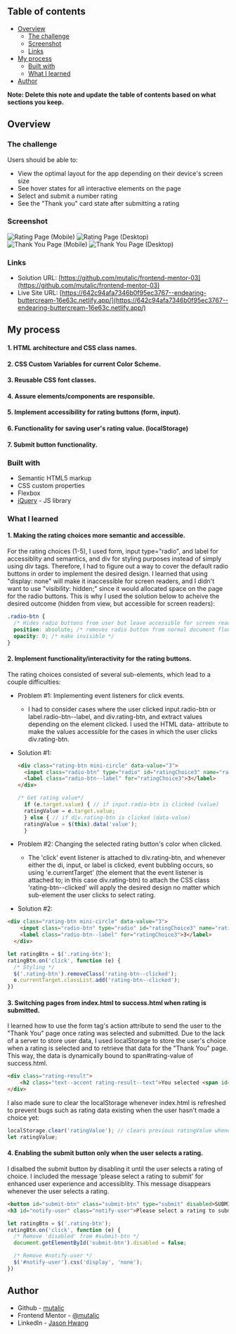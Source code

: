  ## Table of contents

- [Overview](#overview)
  - [The challenge](#the-challenge)
  - [Screenshot](#screenshot)
  - [Links](#links)
- [My process](#my-process)
  - [Built with](#built-with)
  - [What I learned](#what-i-learned)
- [Author](#author)

**Note: Delete this note and update the table of contents based on what sections you keep.**

## Overview

### The challenge

Users should be able to:

- View the optimal layout for the app depending on their device's screen size
- See hover states for all interactive elements on the page
- Select and submit a number rating
- See the "Thank you" card state after submitting a rating

### Screenshot

![Rating Page (Mobile)](./screenshots/mobile-rating.png)
![Rating Page (Desktop)](./screenshots/desktop-rating.png)
![Thank You Page (Mobile)](./screenshots/mobile-thank_you.png)
![Thank You Page (Desktop)](./screenshots/desktop-thank_you.png)

### Links

- Solution URL: [https://github.com/mutalic/frontend-mentor-03](https://github.com/mutalic/frontend-mentor-03)
- Live Site URL: [https://642c94afa7346b0f95ec3767--endearing-buttercream-16e63c.netlify.app/](https://642c94afa7346b0f95ec3767--endearing-buttercream-16e63c.netlify.app/)

## My process

#### 1. HTML architecture and CSS class names.
#### 2. CSS Custom Variables for current Color Scheme.
#### 3. Reusable CSS font classes.
#### 4. Assure elements/components are responsible.
#### 5. Implement accessibility for rating buttons (form, input).
#### 6. Functionality for saving user's rating value. (localStorage)
#### 7. Submit button functionality.

### Built with

- Semantic HTML5 markup
- CSS custom properties
- Flexbox
- [jQuery](https://jquery.com/) - JS library

### What I learned
#### 1. Making the rating choices more semantic and accessible.
For the rating choices (1-5), I used form, input type="radio", and label for accessiblity and semantics, and div for styling purposes instead of simply using div tags.
Therefore, I had to figure out a way to cover the default radio buttons in order to implement the desired design. I learned that using "display: none" will make it inaccessible for screen readers, and I didn't want to use "visibility: hidden;" since it would allocated space on the page for the radio buttons. This is why I used the solution below to acheive the desired outcome (hidden from view, but accessible for screen readers):
  ```CSS
  .radio-btn {
    /* Hides radio buttons from user but leave accessible for screen readers. */
    position: absolute; /* removes radio button from normal document flow*/
    opacity: 0; /* make invisible */
  }
  ```

#### 2. Implement functionality/interactivity for the rating buttons.
The rating choices consisted of several sub-elements, which lead to a couple difficulties:
  * Problem #1: Implementing event listeners for click events.
    - I had to consider cases where the user clicked input.radio-btn or label.radio-btn--label, and div.rating-btn, and extract values depending on the element clicked. I used the HTML data- attribute to make the values accessible for the cases in which the user clicks div.rating-btn.

  * Solution #1:
    ```HTML
    <div class="rating-btn mini-circle" data-value="3">
      <input class="radio-btn" type="radio" id="ratingChoice3" name="rating" value="3" />
      <label class="radio-btn--label" for="ratingChoice3">3</label>
    </div>
    ```
    ```JavaScript
    /* Get rating value*/
      if (e.target.value) { // if input.radio-btn is clicked (value)
      ratingValue = e.target.value;
      } else { // if div.rating-btn is clicked (data-value)
      ratingValue = $(this).data('value');
      }
    ```

  * Problem #2: Changing the selected rating button's color when clicked.
    - The 'click' event listener is attached to div.rating-btn, and whenever either the di, input, or label is clicked, event bubbling occurs, so using 'e.currentTarget' (the element that the event listener is attached to; in this case div.rating-btn) to attach the CSS class 'rating-btn--clicked' will apply the desired design no matter which sub-element the user clicks to select rating.

  * Solution #2:
  ```HTML
  <div class="rating-btn mini-circle" data-value="3">
      <input class="radio-btn" type="radio" id="ratingChoice3" name="rating" value="3" />
      <label class="radio-btn--label" for="ratingChoice3">3</label>
    </div>
  ```
  ```JavaScript
  let ratingBtn = $('.rating-btn');
  ratingBtn.on('click', function (e) {
    /* Styling */
    $('.rating-btn').removeClass('rating-btn--clicked');
    e.currentTarget.classList.add('rating-btn--clicked');
  })
  ```

#### 3. Switching pages from index.html to success.html when rating is submitted.
I learned how to use the form tag's action attribute to send the user to the "Thank You" page once rating was selected and submitted. Due to the lack of a server to store user data, I used localStorage to store the user's choice when a rating is selected and to retrieve that data for the "Thank You" page. This way, the data is dynamically bound to span#rating-value of success.html.
```HTML
<div class="rating-result">
    <h2 class="text--accent rating-result--text">You selected <span id="rating-value"></span> out of 5</h2>
</div>
```
I also made sure to clear the localStorage whenever index.html is refreshed to prevent bugs such as rating data existing when the user hasn't made a choice yet:
```JavaScript
localStorage.clear('ratingValue'); // clears previous ratingValue whenever page is refreshed
let ratingValue;
```

#### 4. Enabling the submit button only when the user selects a rating.
I disalbed the submit button by disabling it until the user selects a rating of choice. I included the message 'please select a rating to submit' for enhanced user experience and accessiblity. This message disappears whenever the user selects a rating.
```HTML
<button id="submit-btn" class="submit-btn" type="submit" disabled>SUBMIT</button>
<h3 id="notify-user" class="notify-user">Please select a rating to submit</h3>
```
```JavaScript
let ratingBtn = $('.rating-btn');
ratingBtn.on('click', function (e) {
  /* Remove 'disabled' from #submit-btn */
  document.getElementById('submit-btn').disabled = false;

  /* Remove #notify-user */
  $('#notify-user').css('display', 'none');
})
```


## Author

- Github - [mutalic](https://github.com/mutalic)
- Frontend Mentor - [@mutalic](https://www.frontendmentor.io/profile/mutalic)
- LinkedIn - [Jason Hwang](https://www.linkedin.com/in/mutalic/)
